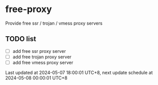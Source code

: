 
# free-proxy
Provide free ssr / trojan / vmess proxy servers


## TODO list
- [ ] add free ssr proxy server
- [ ] add free trojan proxy server
- [ ] add free vmess proxy server

Last updated at 2024-05-07 18:00:01 UTC+8, next update schedule at 2024-05-08 00:00:01 UTC+8

